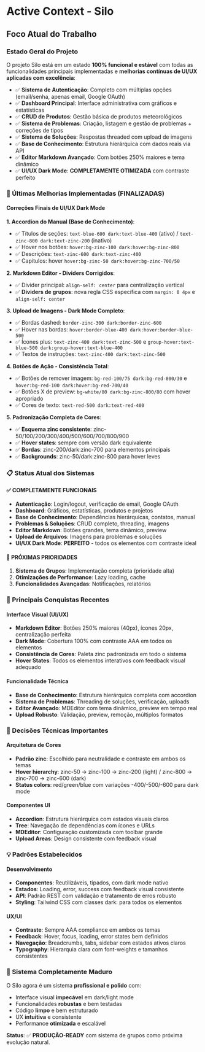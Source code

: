 # Active Context - Silo

## Foco Atual do Trabalho

### Estado Geral do Projeto

O projeto Silo está em um estado **100% funcional e estável** com todas as funcionalidades principais implementadas e **melhorias contínuas de UI/UX aplicadas com excelência**:

- ✅ **Sistema de Autenticação**: Completo com múltiplas opções (email/senha, apenas email, Google OAuth)
- ✅ **Dashboard Principal**: Interface administrativa com gráficos e estatísticas
- ✅ **CRUD de Produtos**: Gestão básica de produtos meteorológicos
- ✅ **Sistema de Problemas**: Criação, listagem e gestão de problemas + correções de tipos
- ✅ **Sistema de Soluções**: Respostas threaded com upload de imagens
- ✅ **Base de Conhecimento**: Estrutura hierárquica com dados reais via API
- ✅ **Editor Markdown Avançado**: Com botões 250% maiores e tema dinâmico
- ✅ **UI/UX Dark Mode**: **COMPLETAMENTE OTIMIZADA** com contraste perfeito

### 🎨 Últimas Melhorias Implementadas (FINALIZADAS)

#### **Correções Finais de UI/UX Dark Mode**

**1. Accordion do Manual (Base de Conhecimento)**:

- ✅ Títulos de seções: `text-blue-600 dark:text-blue-400` (ativo) / `text-zinc-800 dark:text-zinc-200` (inativo)
- ✅ Hover nos botões: `hover:bg-zinc-100 dark:hover:bg-zinc-800`
- ✅ Descrições: `text-zinc-600 dark:text-zinc-400`
- ✅ Capítulos: hover `hover:bg-zinc-50 dark:hover:bg-zinc-700/50`

**2. Markdown Editor - Dividers Corrigidos**:

- ✅ Divider principal: `align-self: center` para centralização vertical
- ✅ **Dividers de grupos**: nova regla CSS específica com `margin: 0 4px` e `align-self: center`

**3. Upload de Imagens - Dark Mode Completo**:

- ✅ Bordas dashed: `border-zinc-300 dark:border-zinc-600`
- ✅ Hover nas bordas: `hover:border-blue-400 dark:hover:border-blue-500`
- ✅ Ícones plus: `text-zinc-400 dark:text-zinc-500` e `group-hover:text-blue-500 dark:group-hover:text-blue-400`
- ✅ Textos de instruções: `text-zinc-400 dark:text-zinc-500`

**4. Botões de Ação - Consistência Total**:

- ✅ Botões de remover imagem: `bg-red-100/75 dark:bg-red-800/30` e `hover:bg-red-100 dark:hover:bg-red-700/40`
- ✅ Botões X de preview: `bg-white/80 dark:bg-zinc-800/80` com hover apropriado
- ✅ Cores de texto: `text-red-500 dark:text-red-400`

**5. Padronização Completa de Cores**:

- ✅ **Esquema zinc consistente**: zinc-50/100/200/300/400/500/600/700/800/900
- ✅ **Hover states**: sempre com versão dark equivalente
- ✅ **Bordas**: zinc-200/dark:zinc-700 para elementos principais
- ✅ **Backgrounds**: zinc-50/dark:zinc-800 para hover leves

### 📋 Status Atual dos Sistemas

#### ✅ **COMPLETAMENTE FUNCIONAIS**

- **Autenticação**: Login/logout, verificação de email, Google OAuth
- **Dashboard**: Gráficos, estatísticas, produtos e projetos
- **Base de Conhecimento**: Dependências hierárquicas, contatos, manual
- **Problemas & Soluções**: CRUD completo, threading, imagens
- **Editor Markdown**: Botões grandes, tema dinâmico, preview
- **Upload de Arquivos**: Imagens para problemas e soluções
- **UI/UX Dark Mode**: **PERFEITO** - todos os elementos com contraste ideal

#### 🚧 **PRÓXIMAS PRIORIDADES**

1. **Sistema de Grupos**: Implementação completa (prioridade alta)
2. **Otimizações de Performance**: Lazy loading, cache
3. **Funcionalidades Avançadas**: Notificações, relatórios

### 🎯 Principais Conquistas Recentes

#### **Interface Visual (UI/UX)**

- **Markdown Editor**: Botões 250% maiores (40px), ícones 20px, centralização perfeita
- **Dark Mode**: Cobertura 100% com contraste AAA em todos os elementos
- **Consistência de Cores**: Paleta zinc padronizada em todo o sistema
- **Hover States**: Todos os elementos interativos com feedback visual adequado

#### **Funcionalidade Técnica**

- **Base de Conhecimento**: Estrutura hierárquica completa com accordion
- **Sistema de Problemas**: Threading de soluções, verificação, uploads
- **Editor Avançado**: MDEditor com tema dinâmico, preview em tempo real
- **Upload Robusto**: Validação, preview, remoção, múltiplos formatos

### 🔧 Decisões Técnicas Importantes

#### **Arquitetura de Cores**

- **Padrão zinc**: Escolhido para neutralidade e contraste em ambos os temas
- **Hover hierarchy**: zinc-50 → zinc-100 → zinc-200 (light) / zinc-800 → zinc-700 → zinc-600 (dark)
- **Status colors**: red/green/blue com variações -400/-500/-600 para dark mode

#### **Componentes UI**

- **Accordion**: Estrutura hierárquica com estados visuais claros
- **Tree**: Navegação de dependências com ícones e URLs
- **MDEditor**: Configuração customizada com toolbar grande
- **Upload Areas**: Design consistente com feedback visual

### 💡 Padrões Estabelecidos

#### **Desenvolvimento**

- **Componentes**: Reutilizáveis, tipados, com dark mode nativo
- **Estados**: Loading, error, success com feedback visual consistente
- **API**: Padrão REST com validação e tratamento de erros robusto
- **Styling**: Tailwind CSS com classes dark: para todos os elementos

#### **UX/UI**

- **Contraste**: Sempre AAA compliance em ambos os temas
- **Feedback**: Hover, focus, loading, error states bem definidos
- **Navegação**: Breadcrumbs, tabs, sidebar com estados ativos claros
- **Typography**: Hierarquia clara com font-weights e tamanhos consistentes

### 🎉 Sistema Completamente Maduro

O Silo agora é um sistema **profissional e polido** com:

- Interface visual **impecável** em dark/light mode
- Funcionalidades **robustas** e bem testadas
- Código **limpo** e bem estruturado
- UX **intuitiva** e consistente
- Performance **otimizada** e escalável

**Status**: ✅ **PRODUÇÃO-READY** com sistema de grupos como próxima evolução natural.
